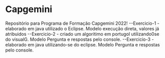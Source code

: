 # Capgemini
Repositório para Programa de Formação Capgemini 2022!
--Exercicio-1 - elaborado em java utilizado o Eclipse. Modelo execução direta, valores já atribuidos
--Exercicio-2 - criado um algoritimo em portugol utilizando0se do visualG. Modelo Pergunta e respostas pelo console.
--Exercicio-3 - elaborado em java utilizando-se do eclipse. Modelo Pergunta e respostas pelo console.

